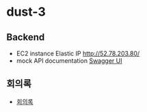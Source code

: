 # dust-3

## Backend
- EC2 instance Elastic IP http://52.78.203.80/
- mock API documentation [Swagger UI](http://52.78.203.80:8080/swagger-ui.html)


## 회의록
- [회의록](https://github.com/codesquad-member-2020/dust-3/wiki/2020-03-30-%EC%8A%A4%ED%81%AC%EB%9F%BC)
